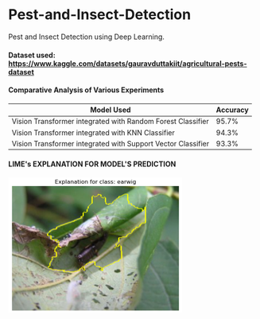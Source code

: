 # Pest-and-Insect-Detection
Pest and Insect Detection using Deep Learning. 

#### Dataset used: https://www.kaggle.com/datasets/gauravduttakiit/agricultural-pests-dataset

#### Comparative Analysis of Various Experiments

| Model Used | Accuracy |
| ---------- | -------- |
| Vision Transformer integrated with Random Forest Classifier | 95.7% |
| Vision Transformer integrated with KNN Classifier | 94.3% |
| Vision Transformer integrated with Support Vector Classifier | 93.3% |

#### LIME's EXPLANATION FOR MODEL'S PREDICTION

<img src="LIME's Explanation.png" width="350">
